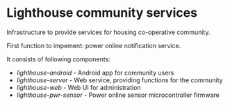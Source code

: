 # Lighthouse community services

Infrastructure to provide services for housing co-operative community.

First function to impement: power online notification service.

It consists of following components:

* _lighthouse-android_ - Android app for community users
* _lighthouse-server_ - Web service, providing functions for the community
* _lighthouse-web_ - Web UI for administration
* _lighthouse-pwr-sensor_ - Power online sensor microcontroller firmware